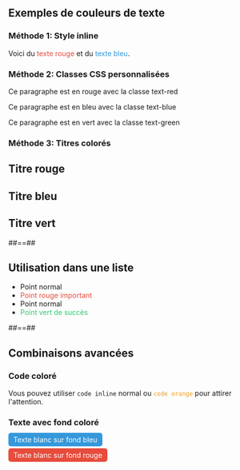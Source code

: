 <!-- .slide: data-background="./assets/volcamp/bkgnd-main2.png"-->
## Exemples de couleurs de texte

### Méthode 1: Style inline
Voici du <span style="color: #e74c3c;">texte rouge</span> et du <span style="color: #3498db;">texte bleu</span>.

### Méthode 2: Classes CSS personnalisées  
<!-- .element: class="text-red" -->
Ce paragraphe est en rouge avec la classe text-red

<!-- .element: class="text-blue" -->
Ce paragraphe est en bleu avec la classe text-blue

<!-- .element: class="text-green" -->
Ce paragraphe est en vert avec la classe text-green

### Méthode 3: Titres colorés
## Titre rouge
<!-- .element: class="colored red" -->

## Titre bleu  
<!-- .element: class="colored blue" -->

## Titre vert
<!-- .element: class="colored green" -->

##==##
<!-- .slide: data-background="./assets/volcamp/bkgnd-main2.png"-->
## Utilisation dans une liste

- Point normal
- <span style="color: #e74c3c;">Point rouge important</span>
- Point normal  
- <span style="color: #2ecc71;">Point vert de succès</span>
<!-- .element: class="list-fragment" -->

##==##
<!-- .slide: data-background="./assets/volcamp/bkgnd-main2.png"-->
## Combinaisons avancées

### Code coloré
Vous pouvez utiliser `code inline` normal ou <span style="color: #f39c12;">`code orange`</span> pour attirer l'attention.

### Texte avec fond coloré
<span style="background-color: #3498db; color: white; padding: 5px 10px; border-radius: 5px;">Texte blanc sur fond bleu</span>

<span style="background-color: #e74c3c; color: white; padding: 5px 10px; border-radius: 5px;">Texte blanc sur fond rouge</span>
